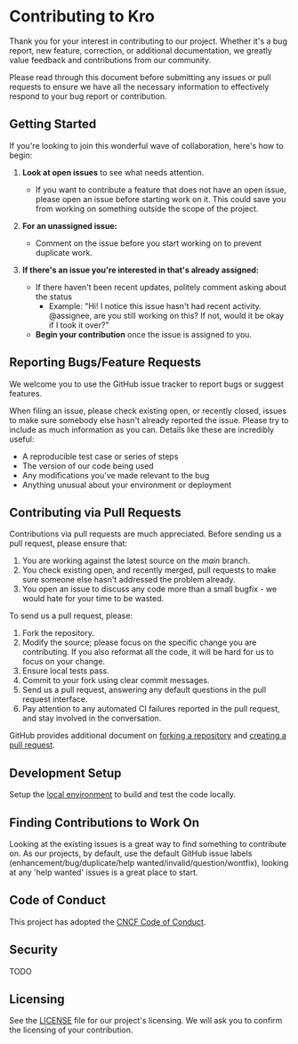 # Contributing to Kro

Thank you for your interest in contributing to our project. Whether it's a bug report, new feature, correction, or additional
documentation, we greatly value feedback and contributions from our community.

Please read through this document before submitting any issues or pull requests to ensure we have all the necessary information to effectively respond to your bug report or contribution.

## Getting Started

If you're looking to join this wonderful wave of collaboration, here's how to begin:

1. **Look at open issues** to see what needs attention. 
   - If you want to contribute a feature that does not have an open issue, please open an issue before starting work on it. This could save you from working on something outside the scope of the project.

2. **For an unassigned issue:**
   - Comment on the issue before you start working on to prevent duplicate work.

3. **If there's an issue you're interested in that's already assigned:**
   - If there haven't been recent updates, politely comment asking about the status
       - Example: "Hi! I notice this issue hasn't had recent activity. @assignee, are you still working on this? If not, would it be okay if I took it over?"
   - **Begin your contribution** once the issue is assigned to you.

## Reporting Bugs/Feature Requests

We welcome you to use the GitHub issue tracker to report bugs or suggest features.

When filing an issue, please check existing open, or recently closed, issues to make sure somebody else hasn't already
reported the issue. Please try to include as much information as you can. Details like these are incredibly useful:

* A reproducible test case or series of steps
* The version of our code being used
* Any modifications you've made relevant to the bug
* Anything unusual about your environment or deployment

## Contributing via Pull Requests

Contributions via pull requests are much appreciated. Before sending us a pull request, please ensure that:

1. You are working against the latest source on the *main* branch.
2. You check existing open, and recently merged, pull requests to make sure someone else hasn't addressed the problem already.
3. You open an issue to discuss any code more than a small bugfix - we would hate for your time to be wasted.

To send us a pull request, please:

1. Fork the repository.
2. Modify the source; please focus on the specific change you are contributing. If you also reformat all the code, it will be hard for us to focus on your change.
3. Ensure local tests pass.
4. Commit to your fork using clear commit messages.
5. Send us a pull request, answering any default questions in the pull request interface.
6. Pay attention to any automated CI failures reported in the pull request, and stay involved in the conversation.

GitHub provides additional document on [forking a repository](https://help.github.com/articles/fork-a-repo/) and
[creating a pull request](https://help.github.com/articles/creating-a-pull-request/).

## Development Setup

Setup the [local environment](developer-getting-started.md) to build and test the code locally.

## Finding Contributions to Work On

Looking at the existing issues is a great way to find something to contribute on. As our projects, by default, use the default GitHub issue labels (enhancement/bug/duplicate/help wanted/invalid/question/wontfix), looking at any 'help wanted' issues is a great place to start.

## Code of Conduct

This project has adopted the [CNCF Code of Conduct](https://github.com/cncf/foundation/blob/main/code-of-conduct.md).

## Security

TODO

## Licensing

See the [LICENSE](LICENSE) file for our project's licensing. We will ask you to confirm the licensing of your contribution. 